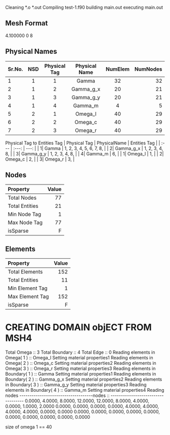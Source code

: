 Cleaning *.o *.out
Compiling test-1.f90
building main.out
executing main.out
## Mesh Format
4.100000 0 8
## Physical Names

| Sr.No. |  NSD  | Physical Tag | Physical Name |  NumElem | NumNodes |
| :---   | :---: | :---:        | :---:          |  :---: | ---: |
| 1 | 1           | 1           | Gamma | 32          | 32 |
| 2 | 1           | 2           | Gamma_g_x | 20          | 21 |
| 3 | 1           | 3           | Gamma_g_y | 20          | 21 |
| 4 | 1           | 4           | Gamma_m | 4           | 5 |
| 5 | 2           | 1           | Omega_l | 40          | 29 |
| 6 | 2           | 2           | Omega_c | 40          | 29 |
| 7 | 2           | 3           | Omega_r | 40          | 29 |

Physical Tag to Entities Tag
| Physical Tag | PhysicalName | Entities Tag |
| :--- | :---: | ---: |
|    1| Gamma |    1,   2,   3,   4,   5,   6,   7,   8, |
|    2| Gamma_g_x |    1,   2,   3,   4,   8, |
|    3| Gamma_g_y |    1,   2,   3,   4,   8, |
|    4| Gamma_m |    6, |
|    1| Omega_l |    1, |
|    2| Omega_c |    2, |
|    3| Omega_r |    3, |
## Nodes

| Property | Value |
| :----    | ---:  |
| Total Nodes    |   77 |
| Total Entities |   21 |
| Min Node Tag   |    1 |
| Max Node Tag   |   77 |
| isSparse       |     F |
## Elements

| Property | Value |
| :----    | ---:  |
| Total Elements    |  152 |
| Total Entities |   11 |
| Min Element Tag   |    1 |
| Max Element Tag   |  152 |
| isSparse       |     F |

CREATING DOMAIN objECT FROM MSH4
=================================================

  Total Omega :: 3
  Total Boundary :: 4
  Total Edge :: 0
  Reading elements in
    Omega( 1 ) :: Omega_l
    Setting material properties1
  Reading elements in
    Omega( 2 ) :: Omega_c
    Setting material properties2
  Reading elements in
    Omega( 3 ) :: Omega_r
    Setting material properties3
  Reading elements in
    Boundary( 1 ) :: Gamma
    Setting material properties1
  Reading elements in
    Boundary( 2 ) :: Gamma_g_x
    Setting material properties2
  Reading elements in
    Boundary( 3 ) :: Gamma_g_y
    Setting material properties3
  Reading elements in
    Boundary( 4 ) :: Gamma_m
    Setting material properties4
  Reading nodes
------------------------------------nodes :: -----------------------------------
0.0000, 4.0000, 8.0000, 12.0000, 12.0000, 8.0000, 4.0000, 0.0000, 1.0000, 2.0000
0.0000, 0.0000, 0.0000,  0.0000,  4.0000, 4.0000, 4.0000, 4.0000, 0.0000, 0.0000
0.0000, 0.0000, 0.0000,  0.0000,  0.0000, 0.0000, 0.0000, 0.0000, 0.0000, 0.0000

size of omega 1 == 40
